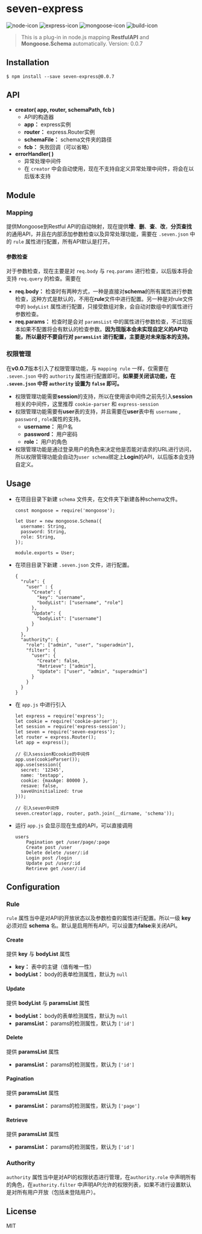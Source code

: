 # seven-express
![node-icon](https://img.shields.io/badge/node-6.2.2-blue.svg) ![express-icon](https://img.shields.io/badge/express-4.15.2-yellow.svg) ![mongoose-icon](https://img.shields.io/badge/mongoose-4.9.4-yellow.svg) ![build-icon](https://img.shields.io/badge/build-passing-brightgreen.svg)

> This is a plug-in in node.js mapping **RestfulAPI** and **Mongoose.Schema** automatically.
> Version: 0.0.7

## Installation

```
$ npm install --save seven-express@0.0.7
```

## API
+ **creator( app, router, schemaPath, fcb )**
    + API的构造器
    + **app：** express实例
    + **router：** express.Router实例
    + **schemaFile：** schema文件夹的路径
    + **fcb：** 失败回调（可以省略）
+ **errorHandler( )**
    + 异常处理中间件
    + 在 ```creator``` 中会自动使用，现在不支持自定义异常处理中间件，将会在以后版本支持

## Module
### Mapping
提供Mongoose到Restful API的自动映射，现在提供**增**、**删**、**查**、**改**，**分页查找**的通用API，并且在内部添加参数检查以及异常处理功能，需要在 ```.seven.json``` 中的 ```rule``` 属性进行配置，所有API默认是打开。
#### 参数检查
对于参数检查，现在主要是对 ```req.body``` 与 ```req.params``` 进行检查，以后版本将会支持 ```req.query``` 的检查。需要在

+ **req.body：** 检查时有两种方式，一种是直接对**schema**的所有属性进行参数检查，这种方式是默认的，不用在**rule**文件中进行配置。另一种是对rule文件中的 ```bodyList``` 属性进行配置，只接受数组对象，会自动对数组中的属性进行参数检查。
+ **req.params：** 检查时是会对 ```paramsList``` 中的属性进行参数检查，不过现版本如果不配置将会有默认的检查参数。**因为现版本会未实现自定义的API功能，所以最好不要自行对 ```paramsList``` 进行配置，主要是对未来版本的支持。**

### 权限管理
在**v0.0.7**版本引入了权限管理功能，与 ```mapping rule``` 一样，仅需要在 ```.seven.json``` 中的 ```authority``` 属性进行配置即可。**如果要关闭该功能，在 ```.seven.json``` 中将 ```authority```  设置为 ```false``` 即可。**

+ 权限管理功能需要**session**的支持，所以在使用该中间件之前先引入**session**相关的中间件，这里推荐 ```cookie-parser``` 和 ```express-session```
+ 权限管理功能需要有**user**表的支持，并且需要在**user**表中有 ```username``` , ```password``` , ```role```属性的支持。
    + **username：** 用户名
    + **password：** 用户密码
    + **role：** 用户的角色
+ 权限管理功能是通过登录用户的角色来决定他是否能对请求的URL进行访问，所以权限管理功能会自动为```user schema```绑定上**Login**的API，以后版本会支持自定义。

## Usage
+ 在项目目录下新建 ```schema``` 文件夹，在文件夹下新建各种schema文件。

    ```
    const mongoose = require('mongoose');

    let User = new mongoose.Schema({
      username: String,
      password: String,
      role: String,
    });

    module.exports = User;
    ```
+ 在项目目录下新建 ```.seven.json``` 文件，进行配置。

    ```
    {
      "rule": {
        "user" : {
          "Create": {
            "key": "username",
            "bodyList": ["username", "role"]
          },
          "Update": {
            "bodyList": ["username"]
          }
        }
      },
      "authority": {
        "role": ["admin", "user", "superadmin"],
        "filter": {
          "user": {
            "Create": false,
            "Retrieve": ["admin"],
            "Update": ["user", "admin", "superadmin"]
          }
        }
      }
    }
    ```
+ 在 ```app.js``` 中进行引入

    ```
    let express = require('express');
    let cookie = require('cookie-parser');
    let session = require('express-session');
    let seven = require('seven-express');
    let router = express.Router();
    let app = express();

    // 引入session和cookie的中间件
    app.use(cookieParser());
    app.use(session({
      secret: '12345',
      name: 'testapp',
      cookie: {maxAge: 80000 },
      resave: false,
      saveUninitialized: true
    }));

    // 引入seven中间件
    seven.creator(app, router, path.join(__dirname, 'schema'));
    ```

+ 运行 ```app.js``` 会显示现在生成的API，可以直接调用

    ```
    users
        Pagination get /user/page/:page
        Create post /user
        Delete delete /user/:id
        Login post /login
        Update put /user/:id
        Retrieve get /user/:id
    ```

## Configuration
### Rule
```rule``` 属性当中是对API的开放状态以及参数检查的属性进行配置。所以一级 **key** 必须对应 **schema** 名。默认是启用所有API，可以设置为**false**来关闭API。

#### Create
提供 **key** 与 **bodyList** 属性

+ **key：** 表中的主键（值有唯一性）
+ **bodyList：** body的表单检测属性，默认为 ```null```

#### Update
提供 **bodyList** 与 **paramsList** 属性

+ **bodyList：** body的表单检测属性，默认为 ```null```
+ **paramsList：** params的检测属性，默认为 ```['id']```

#### Delete
提供 **paramsList** 属性

+ **paramsList：** params的检测属性，默认为 ```['id']```

#### Pagination
提供 **paramsList** 属性

+ **paramsList：** params的检测属性，默认为 ```['page']```

#### Retrieve
提供 **paramsList** 属性

+ **paramsList：** params的检测属性，默认为 ```['id']```

### Authority
```authority``` 属性当中是对API的权限状态进行管理，在```authority.role``` 中声明所有的角色，在```authority.filter``` 中声明API允许的权限列表，如果不进行设置默认是对所有用户开放（包括未登陆用户）。

## License
MIT

